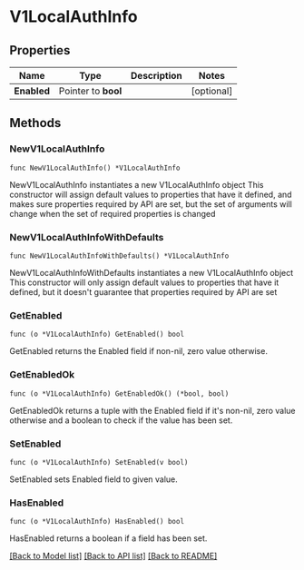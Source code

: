 # V1LocalAuthInfo

## Properties

Name | Type | Description | Notes
------------ | ------------- | ------------- | -------------
**Enabled** | Pointer to **bool** |  | [optional] 

## Methods

### NewV1LocalAuthInfo

`func NewV1LocalAuthInfo() *V1LocalAuthInfo`

NewV1LocalAuthInfo instantiates a new V1LocalAuthInfo object
This constructor will assign default values to properties that have it defined,
and makes sure properties required by API are set, but the set of arguments
will change when the set of required properties is changed

### NewV1LocalAuthInfoWithDefaults

`func NewV1LocalAuthInfoWithDefaults() *V1LocalAuthInfo`

NewV1LocalAuthInfoWithDefaults instantiates a new V1LocalAuthInfo object
This constructor will only assign default values to properties that have it defined,
but it doesn't guarantee that properties required by API are set

### GetEnabled

`func (o *V1LocalAuthInfo) GetEnabled() bool`

GetEnabled returns the Enabled field if non-nil, zero value otherwise.

### GetEnabledOk

`func (o *V1LocalAuthInfo) GetEnabledOk() (*bool, bool)`

GetEnabledOk returns a tuple with the Enabled field if it's non-nil, zero value otherwise
and a boolean to check if the value has been set.

### SetEnabled

`func (o *V1LocalAuthInfo) SetEnabled(v bool)`

SetEnabled sets Enabled field to given value.

### HasEnabled

`func (o *V1LocalAuthInfo) HasEnabled() bool`

HasEnabled returns a boolean if a field has been set.


[[Back to Model list]](../README.md#documentation-for-models) [[Back to API list]](../README.md#documentation-for-api-endpoints) [[Back to README]](../README.md)


